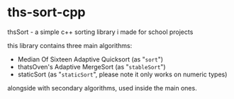 # ths-sort-cpp
thsSort - a simple c++ sorting library i made for school projects

this library contains three main algorithms:
  - Median Of Sixteen Adaptive Quicksort (as "`sort`")
  - thatsOven's Adaptive MergeSort (as "`stableSort`")
  - staticSort (as "`staticSort`", please note it only works on numeric types)

alongside with secondary algorithms, used inside the main ones.
